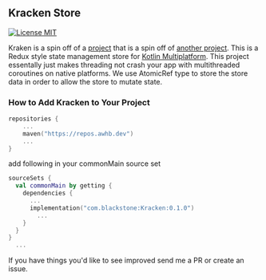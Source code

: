 ## Kracken Store

[![License MIT](https://img.shields.io/badge/license-MIT-blue.svg?style=flat-square)](https://github.com/ReSwift/ReSwift/blob/master/LICENSE.md)

Kraken is a spin off of a [project](https://github.com/ReSwift/ReSwift) that is a spin off of [another project](https://github.com/xorum-io/ReKamp). This is a Redux style state management store for 
[Kotlin Multiplatform](https://kotlinlang.org/docs/multiplatform.html). This project essentally just makes threading not crash
your app with multithreaded coroutines on native platforms. We use AtomicRef type 
to store the store data in order to allow the store to mutate state. 

### How to Add Kracken to Your Project

```kotlin 
repositories {
    ... 
    maven("https://repos.awhb.dev")
    ...
}
```

add following in your commonMain source set
```kotlin
sourceSets {
  val commonMain by getting {
    dependencies {
      ...
      implementation("com.blackstone:Kracken:0.1.0")
        ...
    }
  }
}
  ...
```


If you have things you'd like to see improved send me a PR or create an issue. 